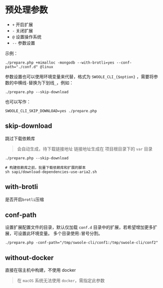 

预处理参数
=====

* `+` 开启扩展
* `-` 关闭扩展
* `@` 设置操作系统
* `--` 参数设置

示例：
```shell
./prepare.php +mimalloc -mongodb --with-brotli=yes --conf-path="./conf.d" @linux
```

参数设置也可以使用环境变量来代替，格式为 `SWOOLE_CLI_{$option}` ，需要将参数的中横线`-`替换为下划线`_`，例如：

```shell
./prepare.php --skip-download
```

也可以写作：
```shell
SWOOLE_CLI_SKIP_DOWNLOAD=yes ./prepare.php
```

skip-download
----
跳过下载依赖库

> 会自动生成，待下载链接地址
> 链接地址生成在 项目根目录下的 `var` 目录

```shell
./prepare.php --skip-download

# 构建依赖库之前，批量下载依赖库和扩展的脚本
sh sapi/download-dependencies-use-aria2.sh

```

with-brotli
----
是否开启`brotli`压缩

conf-path
----
设置扩展配置文件的目录，默认仅加载 `conf.d` 目录中的扩展，若希望增加更多扩展，可设置此环境变量。
多个目录使用`:`冒号分割。

```shell
./prepare.php -conf-path="/tmp/swoole-cli/conf1:/tmp/swoole-cli/conf2"
```

without-docker
----
直接在宿主机中构建，不使用 docker

> 在 `macOS` 系统无法使用 `docker`，需指定此参数
